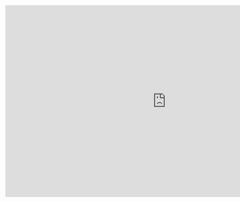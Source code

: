 <iframe width="1000" height="600" scrolling="no" frameborder="no" src="https://fusiontables.google.com/embedviz?q=select+col6+from+13HluGPb4VVaCtuqu_q2PBxNSStbXzH1TWgrKvlQU&amp;viz=MAP&amp;h=false&amp;lat=41.70008933705677&amp;lng=2.445438446766616&amp;t=1&amp;z=10&amp;l=col6&amp;y=2&amp;tmplt=2&amp;hml=GEOCODABLE"></iframe>
